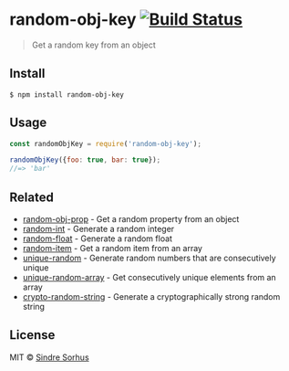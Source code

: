 # random-obj-key [![Build Status](https://travis-ci.org/sindresorhus/random-obj-key.svg?branch=master)](https://travis-ci.org/sindresorhus/random-obj-key)

> Get a random key from an object


## Install

```
$ npm install random-obj-key
```


## Usage

```js
const randomObjKey = require('random-obj-key');

randomObjKey({foo: true, bar: true});
//=> 'bar'
```


## Related

- [random-obj-prop](https://github.com/sindresorhus/random-obj-prop) - Get a random property from an object
- [random-int](https://github.com/sindresorhus/random-int) - Generate a random integer
- [random-float](https://github.com/sindresorhus/random-float) - Generate a random float
- [random-item](https://github.com/sindresorhus/random-item) - Get a random item from an array
- [unique-random](https://github.com/sindresorhus/unique-random) - Generate random numbers that are consecutively unique
- [unique-random-array](https://github.com/sindresorhus/unique-random-array) - Get consecutively unique elements from an array
- [crypto-random-string](https://github.com/sindresorhus/crypto-random-string) - Generate a cryptographically strong random string


## License

MIT © [Sindre Sorhus](https://sindresorhus.com)

